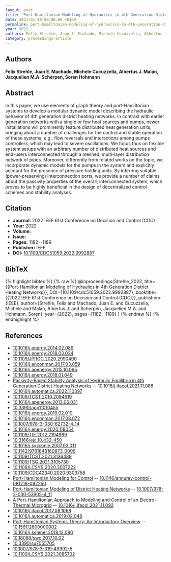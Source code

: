 ```yaml
---
layout: post
title: "Port-Hamiltonian Modeling of Hydraulics in 4th Generation District Heating Networks"
date: 2023-01-10 00:00:00 +0100
permalink: port-hamiltonian-modeling-of-hydraulics-in-4th-generation-district-heating-networks
year: 2022
authors: Felix Strehle, Juan E. Machado, Michele Cucuzzella, Albertus J. Malan, Jacquelien M.A. Scherpen, Soren Hohmann
category: proceedings-article
---
```

 
## Authors
**Felix Strehle, Juan E. Machado, Michele Cucuzzella, Albertus J. Malan, Jacquelien M.A. Scherpen, Soren Hohmann**
 
## Abstract
In this paper, we use elements of graph theory and port-Hamiltonian systems to develop a modular dynamic model describing the hydraulic behavior of 4th generation district heating networks. In contrast with earlier generation networks with a single or few heat sources and pumps, newer installations will prominently feature distributed heat generation units, bringing about a number of challenges for the control and stable operation of these systems, e.g., flow reversals and interactions among pumps controllers, which may lead to severe oscillations. We focus thus on flexible system setups with an arbitrary number of distributed heat sources and end-users interconnected through a meshed, multi-layer distribution network of pipes. Moreover, differently from related works on the topic, we incorporate dynamic models for the pumps in the system and explicitly account for the presence of pressure holding units. By inferring suitable (power-preserving) interconnection ports, we provide a number of claims about the passivity properties of the overall, interconnected system, which proves to be highly beneficial in the design of decentralized control schemes and stability analyses.
 
## Citation
- **Journal:** 2022 IEEE 61st Conference on Decision and Control (CDC)
- **Year:** 2022
- **Volume:** 
- **Issue:** 
- **Pages:** 1182--1189
- **Publisher:** IEEE
- **DOI:** [10.1109/CDC51059.2022.9992887](https://doi.org/10.1109/CDC51059.2022.9992887)
 
## BibTeX
{% highlight bibtex %}
{% raw %}
@inproceedings{Strehle_2022,
  title={{Port-Hamiltonian Modeling of Hydraulics in 4th Generation District Heating Networks}},
  DOI={10.1109/cdc51059.2022.9992887},
  booktitle={{2022 IEEE 61st Conference on Decision and Control (CDC)}},
  publisher={IEEE},
  author={Strehle, Felix and Machado, Juan E. and Cucuzzella, Michele and Malan, Albertus J. and Scherpen, Jacquelien M.A. and Hohmann, Soren},
  year={2022},
  pages={1182--1189}
}
{% endraw %}
{% endhighlight %}
 
## References
- [10.1016/j.energy.2014.02.089](https://doi.org/10.1016/j.energy.2014.02.089)
- [10.1016/j.energy.2018.03.034](https://doi.org/10.1016/j.energy.2018.03.034)
- [10.1109/JPROC.2020.2990490](https://doi.org/10.1109/JPROC.2020.2990490)
- [10.1016/j.enconman.2017.03.059](https://doi.org/10.1016/j.enconman.2017.03.059)
- [10.1016/j.apenergy.2015.10.095](https://doi.org/10.1016/j.apenergy.2015.10.095)
- [10.1016/j.energy.2018.01.049](https://doi.org/10.1016/j.energy.2018.01.049)
- [Passivity-Based Stability Analysis of Hydraulic Equilibria in 4th Generation District Heating Networks](passivity-based-stability-analysis-of-hydraulic-equilibria-in-4th-generation-district-heating-networks) -- [10.1016/j.ifacol.2021.11.088](https://doi.org/10.1016/j.ifacol.2021.11.088)
- [10.1016/j.automatica.2022.110397](https://doi.org/10.1016/j.automatica.2022.110397)
- [10.1109/TCST.2010.2094619](https://doi.org/10.1109/TCST.2010.2094619)
- [10.1016/j.apenergy.2013.06.031](https://doi.org/10.1016/j.apenergy.2013.06.031)
- [10.3390/app11010455](https://doi.org/10.3390/app11010455)
- [10.1016/j.energy.2019.02.010](https://doi.org/10.1016/j.energy.2019.02.010)
- [10.1016/j.enconman.2017.08.072](https://doi.org/10.1016/j.enconman.2017.08.072)
- [10.1007/978-3-030-62732-4_14](https://doi.org/10.1007/978-3-030-62732-4_14)
- [10.1016/j.energy.2020.118054](https://doi.org/10.1016/j.energy.2020.118054)
- [10.1109/TIE.2012.2194969](https://doi.org/10.1109/TIE.2012.2194969)
- [10.3166/ejc.10.432-450](https://doi.org/10.3166/ejc.10.432-450)
- [10.1016/j.sysconle.2007.03.011](https://doi.org/10.1016/j.sysconle.2007.03.011)
- [10.1142/9781848160873_0006](https://doi.org/10.1142/9781848160873_0006)
- [10.1109/TCST.2021.3136489](https://doi.org/10.1109/TCST.2021.3136489)
- [10.1109/TSG.2021.3105730](https://doi.org/10.1109/TSG.2021.3105730)
- [10.1109/LCSYS.2020.3007222](https://doi.org/10.1109/LCSYS.2020.3007222)
- [10.1109/CDC42340.2020.9303758](https://doi.org/10.1109/CDC42340.2020.9303758)
- [Port-Hamiltonian Modeling for Control](port-hamiltonian-modeling-for-control) -- [10.1146/annurev-control-081219-092250](https://doi.org/10.1146/annurev-control-081219-092250)
- [Port-Hamiltonian Modeling of District Heating Networks](port-hamiltonian-modeling-of-district-heating-networks) -- [10.1007/978-3-030-53905-4_11](https://doi.org/10.1007/978-3-030-53905-4_11)
- [A Port-Hamiltonian Approach to Modeling and Control of an Electro-Thermal Microgrid](a-port-hamiltonian-approach-to-modeling-and-control-of-an-electro-thermal-microgrid) -- [10.1016/j.ifacol.2021.11.092](https://doi.org/10.1016/j.ifacol.2021.11.092)
- [10.1016/j.ifacol.2017.08.1068](https://doi.org/10.1016/j.ifacol.2017.08.1068)
- [10.1016/j.automatica.2019.02.046](https://doi.org/10.1016/j.automatica.2019.02.046)
- [Port-Hamiltonian Systems Theory: An Introductory Overview](port-hamiltonian-systems-theory-an-introductory-overview-journal) -- [10.1561/2600000002](https://doi.org/10.1561/2600000002)
- [10.1016/j.solener.2018.12.080](https://doi.org/10.1016/j.solener.2018.12.080)
- [10.18086/swc.2017.10.02](https://doi.org/10.18086/swc.2017.10.02)
- [10.3390/su7055705](https://doi.org/10.3390/su7055705)
- [10.1007/978-3-319-49992-5](https://doi.org/10.1007/978-3-319-49992-5)
- [10.1109/LCSYS.2021.3085702](https://doi.org/10.1109/LCSYS.2021.3085702)


